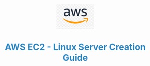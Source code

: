 <p align="center">
  <img src="https://github.com/Adarsh1169/AWS-internship/blob/adb613ab77d5c4748dbef29d029c6a873ebea304/SERVER%20CREATION/SCREENSHOTS/awslinuxlogo.webp.png?raw=true" width="120"/>
</p>

<h1 align="center" style="color:#2E86C1;">AWS EC2 - Linux Server Creation Guide</h1>
</br>

